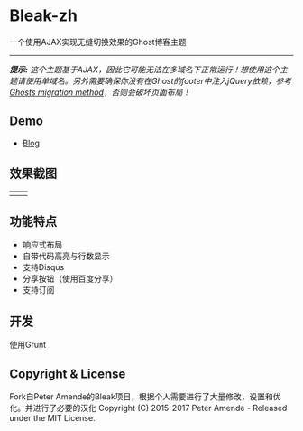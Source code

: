 # Bleak-zh

一个使用AJAX实现无缝切换效果的Ghost博客主题

***

_**提示:** 这个主题基于AJAX，因此它可能无法在多域名下正常运行！想使用这个主题请使用单域名。另外需要确保你没有在Ghost的footer中注入jQuery依赖，参考[Ghosts migration method](http://dev.ghost.org/no-more-jquery/)，否则会破坏页面布局！_

## Demo

* [Blog](http://www.szy321.com)

## 效果截图

<table>
<tr>
<td valign="top">
<!--<img src="https://raw.githubusercontent.com/zutrinken/bleak/master/src/screenshot-desktop.jpg" />-->
</td>
<td valign="top">
<!--<img src="https://raw.githubusercontent.com/zutrinken/bleak/master/src/screenshot-mobile.jpg" />-->
</td>
</tr>
</table>

## 功能特点

* 响应式布局
* 自带代码高亮与行数显示
* 支持Disqus
* 分享按钮（使用百度分享）
* 支持订阅

## 开发

使用Grunt

## Copyright & License

Fork自Peter Amende的Bleak项目，根据个人需要进行了大量修改，设置和优化。并进行了必要的汉化
Copyright (C) 2015-2017 Peter Amende - Released under the MIT License.
